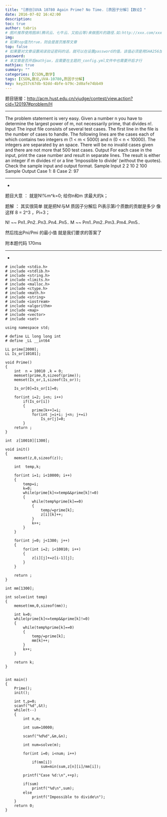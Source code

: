 ```yaml
---
title: "[原创]UVA 10780 Again Prime? No Time. [质因子分解]【数论】"
date: 2016-07-02 16:42:00
description:
toc: true
author: tabris
# 图片推荐使用图床(腾讯云、七牛云、又拍云等)来做图片的路径.如:http://xxx.com/xxx.jpg
img:
# 如果top值为true，则会是首页推荐文章
top: false
# 如果要对文章设置阅读验证密码的话，就可以在设置password的值，该值必须是用SHA256加密后的密码，防止被他人识破
password:
# 本文章是否开启mathjax，且需要在主题的_config.yml文件中也需要开启才行
mathjax: true
summary: ""
categories: [CSDN,数学]
tags: [CSDN,数论,UVA-10780,质因子分解]
key: key257c67db-92dd-4bfe-b79c-2d0afe74bb49
---
```


题目链接：http://acm.hust.edu.cn/vjudge/contest/view.action?cid=120197#problem/H

------------------

The problem statement is very easy. Given a number n you have to determine the largest power of m,
not necessarily prime, that divides n!.
Input
The input file consists of several test cases. The first line in the file is the number of cases to handle.
The following lines are the cases each of which contains two integers m (1 < m < 5000) and n
(0 < n < 10000). The integers are separated by an space. There will be no invalid cases given and
there are not more that 500 test cases.
Output
For each case in the input, print the case number and result in separate lines. The result is either an
integer if m divides n! or a line ‘Impossible to divide’ (without the quotes). Check the sample input
and output format.
Sample Input
2
2 10
2 100
Sample Output
Case 1:
8
Case 2:
97

-------------------------------------------------------------------------
-

题目大意 ： 就是N!%m^k=0;  给你n和m 求最大的k；


题解 ：  其实很简单  就是把N!与M 质因子分解后
Pi表示第i个质数的贡献是多少
像这样
8  = 2^3  ，Pi=3；

N!  ~~ Pn1..Pn2..Pn3..Pn4..Pn5..
M  ~~ Pm1..Pm2..Pm3..Pm4..Pm5..

然后找出Pni/Pmi 的最小值 就是我们要求的答案了



附本题代码  170ms

-----------------------------------------------------
-
```
# include <stdio.h>
# include <stdlib.h>
# include <string.h>
# include <limits.h>
# include <malloc.h>
# include <ctype.h>
# include <math.h>
# include <string>
# include <iostream>
# include <algorithm>
# include <map>
# include <vector>
# include <set>

using namespace std;

# define LL long long int
# define _LL __int64

LL prime[2000];
LL Is_or[10101];

void Prime()
{
    int  n = 10010 ,k = 0;
    memset(prime,0,sizeof(prime));
    memset(Is_or,1,sizeof(Is_or));

    Is_or[0]=Is_or[1]=0;

    for(int i=2; i<n; i++)
        if(Is_or[i])
        {
            prime[k++]=i;
            for(int j=i+i; j<n; j+=i)
                Is_or[j]=0;
        }
    return ;
}

int  z[10010][1300];

void init()
{
    memset(z,0,sizeof(z));

    int  temp,k;

    for(int i=1; i<10000; i++)
    {
        temp=i;
        k=0;
        while(prime[k]<=temp&&prime[k]!=0)
        {
            while(temp%prime[k]==0)
            {
                temp/=prime[k];
                z[i][k]++;
            }
            k++;
        }
    }

    for(int j=0; j<1300; j++)
    {
        for(int i=2; i<10010; i++)
        {
            z[i][j]+=z[i-1][j];
        }
    }

    return ;
}

int mm[1300];

int solve(int temp)
{
    memset(mm,0,sizeof(mm));

    int k=0;
    while(prime[k]<=temp&&prime[k]!=0)
    {
        while(temp%prime[k]==0)
        {
            temp/=prime[k];
            mm[k]++;
        }
        k++;
    }

    return k;
}


int main()
{
    Prime();
    init();

    int t,p=0;
    scanf("%d",&t);
    while(t--)
    {
        int n,m;

        int sum=10000;

        scanf("%d%d",&m,&n);

        int num=solve(m);

        for(int i=0; i<num; i++)

            if(mm[i])
                sum=min(sum,z[n][i]/mm[i]);

        printf("Case %d:\n",++p);

        if(sum)
            printf("%d\n",sum);
        else
            printf("Impossible to divide\n");
    }
    return 0;
}

```